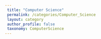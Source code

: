 ```yaml
---
 title: "Computer Science"
 permalink: /categories/Computer_Science
 layout: category
 author_profile: false
 taxonomy: ComputerScience
---
```

